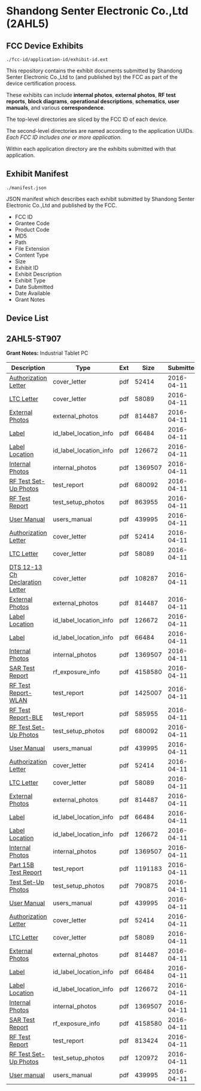 # Shandong Senter Electronic Co.,Ltd (2AHL5)
## FCC Device Exhibits

```
./fcc-id/application-id/exhibit-id.ext
```

This repository contains the exhibit documents submitted by Shandong Senter Electronic Co.,Ltd to (and published by) the FCC as part of the device certification process.

These exhibits can include **internal photos**, **external photos**, **RF test reports**, **block diagrams**, **operational descriptions**, **schematics**, **user manuals**, and various **correspondence**.

The top-level directories are sliced by the FCC ID of each device.

The second-level directories are named according to the application UUIDs. *Each FCC ID includes one or more application.*

Within each application directory are the exhibits submitted with that application. 

## Exhibit Manifest

```
./manifest.json
```

JSON manifest which describes each exhibit submitted by Shandong Senter Electronic Co.,Ltd and published by the FCC.

- FCC ID
- Grantee Code
- Product Code
- MD5
- Path
- File Extension
- Content Type
- Size
- Exhibit ID
- Exhibit Description
- Exhibit Type
- Date Submitted
- Date Available
- Grant Notes

## Device List
## 2AHL5-ST907
**Grant Notes:** Industrial Tablet PC

| Description | Type | Ext | Size | Submitted | Available |
| ----------- | ---- | --- | ---- | --------- | --------- |
| [Authorization Letter](2AHL5-ST907/aeecd9f4779cc09cd3dccbd35252098d/2955104.pdf) | cover_letter | pdf | 52414 | 2016-04-11 | 2016-04-11 |
| [LTC Letter](2AHL5-ST907/aeecd9f4779cc09cd3dccbd35252098d/2955105.pdf) | cover_letter | pdf | 58089 | 2016-04-11 | 2016-04-11 |
| [External Photos](2AHL5-ST907/aeecd9f4779cc09cd3dccbd35252098d/2955106.pdf) | external_photos | pdf | 814487 | 2016-04-11 | 2016-04-11 |
| [Label](2AHL5-ST907/aeecd9f4779cc09cd3dccbd35252098d/2955107.pdf) | id_label_location_info | pdf | 66484 | 2016-04-11 | 2016-04-11 |
| [Label Location](2AHL5-ST907/aeecd9f4779cc09cd3dccbd35252098d/2955108.pdf) | id_label_location_info | pdf | 126672 | 2016-04-11 | 2016-04-11 |
| [Internal Photos](2AHL5-ST907/aeecd9f4779cc09cd3dccbd35252098d/2955109.pdf) | internal_photos | pdf | 1369507 | 2016-04-11 | 2016-04-11 |
| [RF Test Set-Up Photos](2AHL5-ST907/aeecd9f4779cc09cd3dccbd35252098d/2955195.pdf) | test_report | pdf | 680092 | 2016-04-11 | 2016-04-11 |
| [RF Test Report](2AHL5-ST907/aeecd9f4779cc09cd3dccbd35252098d/2955196.pdf) | test_setup_photos | pdf | 863955 | 2016-04-11 | 2016-04-11 |
| [User Manual](2AHL5-ST907/aeecd9f4779cc09cd3dccbd35252098d/2955115.pdf) | users_manual | pdf | 439995 | 2016-04-11 | 2016-04-11 |
| [Authorization Letter](2AHL5-ST907/6fd33ab3cea55b682b9f6cd4a62565bf/2955104.pdf) | cover_letter | pdf | 52414 | 2016-04-11 | 2016-04-11 |
| [LTC Letter](2AHL5-ST907/6fd33ab3cea55b682b9f6cd4a62565bf/2955105.pdf) | cover_letter | pdf | 58089 | 2016-04-11 | 2016-04-11 |
| [DTS 12-13 Ch Declaration Letter](2AHL5-ST907/6fd33ab3cea55b682b9f6cd4a62565bf/2955121.pdf) | cover_letter | pdf | 108287 | 2016-04-11 | 2016-04-11 |
| [External Photos](2AHL5-ST907/6fd33ab3cea55b682b9f6cd4a62565bf/2955106.pdf) | external_photos | pdf | 814487 | 2016-04-11 | 2016-04-11 |
| [Label Location](2AHL5-ST907/6fd33ab3cea55b682b9f6cd4a62565bf/2955108.pdf) | id_label_location_info | pdf | 126672 | 2016-04-11 | 2016-04-11 |
| [Label](2AHL5-ST907/6fd33ab3cea55b682b9f6cd4a62565bf/2955107.pdf) | id_label_location_info | pdf | 66484 | 2016-04-11 | 2016-04-11 |
| [Internal Photos](2AHL5-ST907/6fd33ab3cea55b682b9f6cd4a62565bf/2955109.pdf) | internal_photos | pdf | 1369507 | 2016-04-11 | 2016-04-11 |
| [SAR Test Report](2AHL5-ST907/6fd33ab3cea55b682b9f6cd4a62565bf/2955113.pdf) | rf_exposure_info | pdf | 4158580 | 2016-04-11 | 2016-04-11 |
| [RF Test Report-WLAN](2AHL5-ST907/6fd33ab3cea55b682b9f6cd4a62565bf/2955130.pdf) | test_report | pdf | 1425007 | 2016-04-11 | 2016-04-11 |
| [RF Test Report-BLE](2AHL5-ST907/6fd33ab3cea55b682b9f6cd4a62565bf/2955131.pdf) | test_report | pdf | 585955 | 2016-04-11 | 2016-04-11 |
| [RF Test Set-Up Photos](2AHL5-ST907/6fd33ab3cea55b682b9f6cd4a62565bf/2955132.pdf) | test_setup_photos | pdf | 680092 | 2016-04-11 | 2016-04-11 |
| [User Manual](2AHL5-ST907/6fd33ab3cea55b682b9f6cd4a62565bf/2955115.pdf) | users_manual | pdf | 439995 | 2016-04-11 | 2016-04-11 |
| [Authorization Letter](2AHL5-ST907/f9ef80e23e2ab6aed9e6f43ef553947c/2955104.pdf) | cover_letter | pdf | 52414 | 2016-04-11 | 2016-04-11 |
| [LTC Letter](2AHL5-ST907/f9ef80e23e2ab6aed9e6f43ef553947c/2955105.pdf) | cover_letter | pdf | 58089 | 2016-04-11 | 2016-04-11 |
| [External Photos](2AHL5-ST907/f9ef80e23e2ab6aed9e6f43ef553947c/2955106.pdf) | external_photos | pdf | 814487 | 2016-04-11 | 2016-04-11 |
| [Label](2AHL5-ST907/f9ef80e23e2ab6aed9e6f43ef553947c/2955107.pdf) | id_label_location_info | pdf | 66484 | 2016-04-11 | 2016-04-11 |
| [Label Location](2AHL5-ST907/f9ef80e23e2ab6aed9e6f43ef553947c/2955108.pdf) | id_label_location_info | pdf | 126672 | 2016-04-11 | 2016-04-11 |
| [Internal Photos](2AHL5-ST907/f9ef80e23e2ab6aed9e6f43ef553947c/2955109.pdf) | internal_photos | pdf | 1369507 | 2016-04-11 | 2016-04-11 |
| [Part 15B Test Report](2AHL5-ST907/f9ef80e23e2ab6aed9e6f43ef553947c/2955211.pdf) | test_report | pdf | 1191183 | 2016-04-11 | 2016-04-11 |
| [Test Set-Up Photos](2AHL5-ST907/f9ef80e23e2ab6aed9e6f43ef553947c/2955210.pdf) | test_setup_photos | pdf | 790875 | 2016-04-11 | 2016-04-11 |
| [User Manual](2AHL5-ST907/f9ef80e23e2ab6aed9e6f43ef553947c/2955115.pdf) | users_manual | pdf | 439995 | 2016-04-11 | 2016-04-11 |
| [Authorization Letter](2AHL5-ST907/583e633621695af8fde8cd754141c63a/2955104.pdf) | cover_letter | pdf | 52414 | 2016-04-11 | 2016-04-11 |
| [LTC Letter](2AHL5-ST907/583e633621695af8fde8cd754141c63a/2955105.pdf) | cover_letter | pdf | 58089 | 2016-04-11 | 2016-04-11 |
| [External Photos](2AHL5-ST907/583e633621695af8fde8cd754141c63a/2955106.pdf) | external_photos | pdf | 814487 | 2016-04-11 | 2016-04-11 |
| [Label](2AHL5-ST907/583e633621695af8fde8cd754141c63a/2955107.pdf) | id_label_location_info | pdf | 66484 | 2016-04-11 | 2016-04-11 |
| [Label Location](2AHL5-ST907/583e633621695af8fde8cd754141c63a/2955108.pdf) | id_label_location_info | pdf | 126672 | 2016-04-11 | 2016-04-11 |
| [Internal Photos](2AHL5-ST907/583e633621695af8fde8cd754141c63a/2955109.pdf) | internal_photos | pdf | 1369507 | 2016-04-11 | 2016-04-11 |
| [SAR Test Report](2AHL5-ST907/583e633621695af8fde8cd754141c63a/2955113.pdf) | rf_exposure_info | pdf | 4158580 | 2016-04-11 | 2016-04-11 |
| [RF Test Report](2AHL5-ST907/583e633621695af8fde8cd754141c63a/2955116.pdf) | test_report | pdf | 813424 | 2016-04-11 | 2016-04-11 |
| [RF Test Set-Up Photos](2AHL5-ST907/583e633621695af8fde8cd754141c63a/2955117.pdf) | test_setup_photos | pdf | 120972 | 2016-04-11 | 2016-04-11 |
| [User manual](2AHL5-ST907/583e633621695af8fde8cd754141c63a/2955115.pdf) | users_manual | pdf | 439995 | 2016-04-11 | 2016-04-11 |
